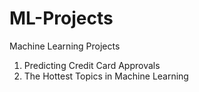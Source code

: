 # ML-Projects
Machine Learning Projects
1. Predicting Credit Card Approvals
2. The Hottest Topics in Machine Learning


